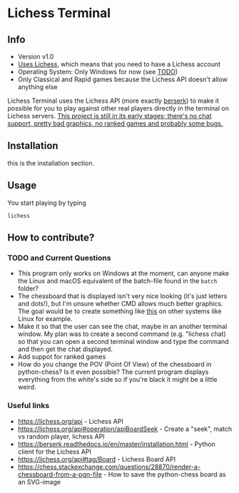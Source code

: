 # Lichess Terminal

## Info
* Version v1.0
* <ins>Uses Lichess</ins>, which means that you need to have a Lichess account
* Operating System: Only Windows for now (see [TODO](https://github.com/Cqsi/lichess_terminal#todo-and-current-questions))
* Only Classical and Rapid games because the Lichess API doesn't allow anything else

Lichess Terminal uses the Lichess API (more exactly [berserk](https://github.com/rhgrant10/berserk)) to make it possible for you to play against other real players directly in the terminal on Lichess servers. <ins>This project is still in its early stages; there's no chat support, pretty bad graphics, no ranked games and probably some bugs.</ins>

## Installation
this is the installation section.

## Usage
You start playing by typing
```
lichess
```



## How to contribute?
### TODO and Current Questions
* This program only works on Windows at the moment, can anyone make the Linux and macOS equivalent of the batch-file found in the `batch` folder?
* The chessboard that is displayed isn't very nice looking (it's just letters and dots!), but I'm unsure whether CMD allows much better graphics. The goal would be to create something like [this](https://www.reddit.com/r/chess/comments/cm394n/play_chess_against_stockfish_in_your_terminal/) on other systems like Linux for example.
* Make it so that the user can see the chat, maybe in an another terminal window. My plan was to create a second command (e.g. "lichess chat) so that you can open a second terminal window and type the command and then get the chat displayed.
* Add suppot for ranked games
* How do you change the POV (Point Of View) of the chessboard in python-chess? Is it even possible? The current program displays everything from the white's side so if you're black it might be a little weird.

### Useful links 
* https://lichess.org/api - Lichess API
* https://lichess.org/api#operation/apiBoardSeek - Create a "seek", match vs random player, lichess API
* https://berserk.readthedocs.io/en/master/installation.html - Python client for the Lichess API
* https://lichess.org/api#tag/Board - Lichess Board API
* https://chess.stackexchange.com/questions/28870/render-a-chessboard-from-a-pgn-file - How to save the python-chess board as an SVG-image